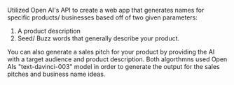 Utilized Open AI's API to create a web app that generates names for specific products/ businesses based off of two given parameters: 
1. A product description
2. Seed/ Buzz words that generally describe your product.

You can also generate a sales pitch for your product by providing the AI with a target audience and product description. Both algorthmns used Open AIs
"text-davinci-003" model in order to generate the output for the sales pitches and business name ideas. 

